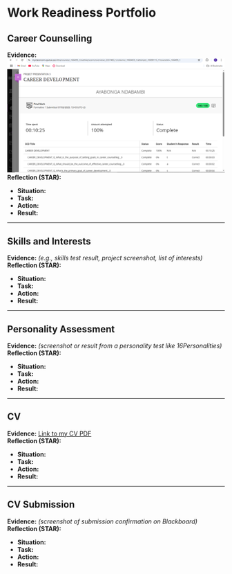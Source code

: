 #  Work Readiness Portfolio

##  Career Counselling
**Evidence:** ![Career Quiz Result](https://github.com/Khedai/work-readiness-portofolio/blob/main/Screenshot%20(85).png) 
**Reflection (STAR):**  
- **Situation:**  
- **Task:**  
- **Action:**  
- **Result:**  

---

##  Skills and Interests
**Evidence:** *(e.g., skills test result, project screenshot, list of interests)*  
**Reflection (STAR):**  
- **Situation:**  
- **Task:**  
- **Action:**  
- **Result:**  

---

##  Personality Assessment
**Evidence:** *(screenshot or result from a personality test like 16Personalities)*  
**Reflection (STAR):**  
- **Situation:**  
- **Task:**  
- **Action:**  
- **Result:**  

---

##  CV
**Evidence:** [Link to my CV PDF](your-link-here)  
**Reflection (STAR):**  
- **Situation:**  
- **Task:**  
- **Action:**  
- **Result:**  

---

##  CV Submission
**Evidence:** *(screenshot of submission confirmation on Blackboard)*  
**Reflection (STAR):**  
- **Situation:**  
- **Task:**  
- **Action:**  
- **Result:**  
